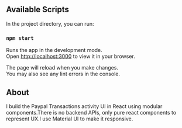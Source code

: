 ## Available Scripts

In the project directory, you can run:

### `npm start`

Runs the app in the development mode.\
Open [http://localhost:3000](http://localhost:3000) to view it in your browser.

The page will reload when you make changes.\
You may also see any lint errors in the console.

## About

I build the Paypal Transactions activity UI in React using modular components.There is no backend APIs, only pure react components to represent UX.I use Material UI to make it responsive.
